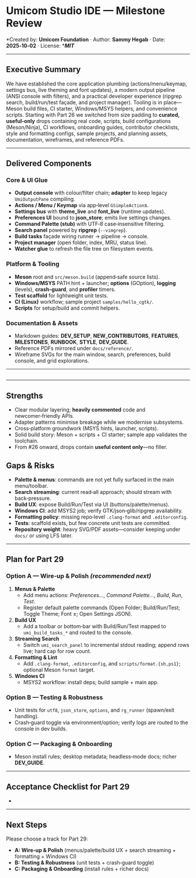 # Umicom Studio IDE — Milestone Review&#x20;

\*Created by: ****Umicom Foundation**** · Author: ****Sammy Hegab**** · Date: ****2025‑10‑02**** · License: \****MIT***

---

## Executive Summary

We have established the core application plumbing (actions/menu/keymap, settings bus, live theming and font updates), a modern output pipeline (ANSI console with filters), and a practical developer experience (ripgrep search, build/run/test façade, and project manager). Tooling is in place—Meson build files, CI starter, Windows/MSYS helpers, and convenience scripts. Starting with Part 26 we switched from size padding to **curated, useful‑only** drops containing real code, scripts, build configurations (Meson/Ninja), CI workflows, onboarding guides, contributor checklists, style and formatting configs, sample projects, and planning assets, documentation, wireframes, and reference PDFs.

---

## Delivered Components

### Core & UI Glue

- **Output console** with colour/filter chain; **adapter** to keep legacy `UmiOutputPane` compiling.
- **Actions / Menu / Keymap** via app‑level `GSimpleAction`s.
- **Settings bus** with **theme\_live** and **font\_live** (runtime updates).
- **Preferences UI** bound to **json\_store**; emits live settings changes.
- **Command Palette (stub)** with UTF‑8 case‑insensitive filtering.
- **Search panel** powered by **ripgrep** (`--vimgrep`).
- **Build tasks** façade wiring runner → pipeline → console.
- **Project manager** (open folder, index, MRU, status line).
- **Watcher glue** to refresh the file tree on filesystem events.

### Platform & Tooling

- **Meson** root and `src/meson.build` (append‑safe source lists).
- **Windows/MSYS** PATH hint + launcher; **options** (GOption), **logging** (levels), **crash‑guard**, and **profiler** timers.
- **Test scaffold** for lightweight unit tests.
- **CI (Linux)** workflow; sample project `samples/hello_cgtk/`.
- **Scripts** for setup/build and commit helpers.

### Documentation & Assets

- Markdown guides: **DEV\_SETUP**, **NEW\_CONTRIBUTORS**, **FEATURES**, **MILESTONES**, **RUNBOOK**, **STYLE**, **DEV\_GUIDE**.
- Reference PDFs mirrored under `docs/reference/`.
- Wireframe SVGs for the main window, search, preferences, build console, and grid explorations.

---

##

---

## Strengths

- Clear modular layering; **heavily commented** code and newcomer‑friendly APIs.
- Adapter patterns minimise breakage while we modernise subsystems.
- Cross‑platform groundwork (MSYS hints, launcher, scripts).
- Solid build story: Meson + scripts + CI starter; sample app validates the toolchain.
- From #26 onward, drops contain **useful content only**—no filler.

## Gaps & Risks

- **Palette & menus**: commands are not yet fully surfaced in the main menu/toolbar.
- **Search streaming**: current read‑all approach; should stream with back‑pressure.
- **Build UX**: expose Build/Run/Test via UI (buttons/palette/menus).
- **Windows CI**: add MSYS2 job; verify GTK/json‑glib/ripgrep availability.
- **Formatting policy**: missing repo‑level `.clang-format` and `.editorconfig`.
- **Tests**: scaffold exists, but few concrete unit tests are committed.
- **Repository weight**: heavy SVG/PDF assets—consider keeping under `docs/` or using LFS later.

---

## Plan for Part 29

### Option A — Wire‑up & Polish *(recommended next)*

1. **Menus & Palette**
   - Add menu actions: *Preferences…*, *Command Palette…*, *Build*, *Run*, *Test*.
   - Register default palette commands (Open Folder; Build/Run/Test; Toggle Theme; Font ±; Open Settings JSON).
2. **Build UX**
   - Add a toolbar or bottom‑bar with Build/Run/Test mapped to `umi_build_tasks_*` and routed to the console.
3. **Streaming Search**
   - Switch `umi_search_panel` to incremental stdout reading; append rows live; hard cap for row count.
4. **Formatting & Lint**
   - Add `.clang-format`, `.editorconfig`, and `scripts/format.{sh,ps1}`; optional Meson `format` target.
5. **Windows CI**
   - MSYS2 workflow: install deps; build sample + main app.

### Option B — Testing & Robustness

- Unit tests for `utf8`, `json_store`, `options`, and `rg_runner` (spawn/exit handling).
- Crash‑guard toggle via environment/option; verify logs are routed to the console in dev builds.

### Option C — Packaging & Onboarding

- Meson install rules; desktop metadata; headless‑mode docs; richer **DEV\_GUIDE**.

---

## Acceptance Checklist for Part 29

-

---

## Next Steps

Please choose a track for Part 29:

- **A: Wire‑up & Polish** (menus/palette/build UX + search streaming + formatting + Windows CI)
- **B: Testing & Robustness** (unit tests + crash‑guard toggle)
- **C: Packaging & Onboarding** (install rules + richer docs)



